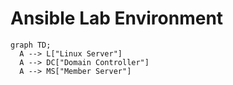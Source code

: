 # Ansible Lab Environment

```mermaid
graph TD;
  A --> L["Linux Server"]
  A --> DC["Domain Controller"]
  A --> MS["Member Server"]
```
